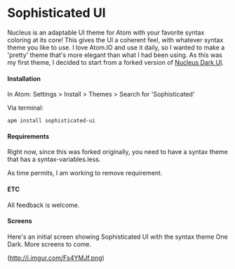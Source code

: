 # Sophisticated UI

Nucleus is an adaptable UI theme for Atom with your favorite syntax coloring at its core! This gives the UI a coherent feel, with whatever syntax theme you like to use.
I love Atom.IO and use it daily, so I wanted to make a 'pretty' theme that's more elegant than what I had been using. As this was my first theme, I decided to start from a forked version of [Nucleus Dark UI](https://github.com/ignism/nucleus-dark-ui).

#### Installation

In Atom:
Settings > Install > Themes > Search for 'Sophisticated'

Via terminal:
```
apm install sophisticated-ui
```

#### Requirements

Right now, since this was forked originally, you need to have a syntax theme that has a syntax-variables.less.

As time permits, I am working to remove requirement.

#### ETC

All feedback is welcome.

#### Screens

Here's an initial screen showing Sophisticated UI with the syntax theme One Dark. More screens to come.

(http://i.imgur.com/Fs4YMJf.png)
